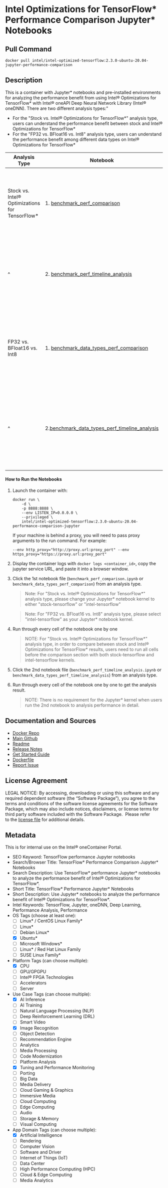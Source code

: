 
# Intel Optimizations for TensorFlow* Performance Comparison Jupyter* Notebooks

## Pull Command

```
docker pull intel/intel-optimized-tensorflow:2.3.0-ubuntu-20.04-jupyter-performance-comparison
```

## Description
This is a container with Jupyter* notebooks and pre-installed environments for analyzing the performance benefit from using Intel® Optimizations for TensorFlow* with Intel® oneAPI Deep Neural Network Library (Intel® oneDNN).
There are two different analysis types:"
* For the "Stock vs. Intel® Optimizations for TensorFlow*" analysis type, users can understand the performance benefit between stock and Intel® Optimizations for TensorFlow* 
* For the "FP32 vs. BFloat16 vs. Int8"  analysis type, users can understand the performance benefit among different data types on Intel® Optimizations for TensorFlow*

| Analysis Type | Notebook | Notes|
| ------ | ------ | ------ |
|Stock vs. Intel® Optimizations for TensorFlow* | 1. [benchmark_perf_comparison](https://github.com/IntelAI/models/blob/master/docs/notebooks/perf_analysis/benchmark_perf_comparison.ipynb)  | Compare performance between stock and Intel® Optimizations for TensorFlow* among different models  |
|^| 2. [benchmark_perf_timeline_analysis](https://github.com/IntelAI/models/blob/master/docs/notebooks/perf_analysis/benchmark_perf_timeline_analysis.ipynb) | Analyze the performance benefit from Intel® oneDNN among different layers by using TensorFlow* Timeline |  
|FP32 vs. BFloat16 vs. Int8 | 1. [benchmark_data_types_perf_comparison](https://github.com/IntelAI/models/blob/master/docs/notebooks/perf_analysis/benchmark_data_types_perf_comparison.ipynb) | Compare Intel® Model Zoo benchmark performance among different data types on Intel® Optimizations for TensorFlow*  |
|^| 2.[benchmark_data_types_perf_timeline_analysis](https://github.com/IntelAI/models/blob/master/docs/notebooks/perf_analysis/benchmark_data_types_perf_timeline_analysis.ipynb) | Analyze the BFloat16/Int8 data type performance benefit from Intel® oneDNN among different layers by using TensorFlow* Timeline |  

#### How to Run the Notebooks
 
1. Launch the container with:
   ```
   docker run \
       -d \
       -p 8888:8888 \
       --env LISTEN_IP=0.0.0.0 \
       --privileged \
       intel/intel-optimized-tensorflow:2.3.0-ubuntu-20.04-performance-comparison-jupyter
   ```

   If your machine is behind a proxy, you will need to pass proxy arguments to the run command. For example:
   ```
   --env http_proxy="http://proxy.url:proxy_port" --env https_proxy="https://proxy.url:proxy_port"
   ```

2. Display the container logs with `docker logs <container_id>`, copy the jupyter service URL, and paste it into a browser window.

3. Click the 1st notebook file (`benchmark_perf_comparison.ipynb` or `benchmark_data_types_perf_comparison`) from an analysis type.

   > Note: For "Stock vs. Intel® Optimizations for TensorFlow*" analysis type, please change your Jupyter* notebook kernel to either "stock-tensorflow" or "intel-tensorflow"
    
   > Note: For "FP32 vs. BFloat16 vs. Int8" analysis type, please select "intel-tensorflow" as your Jupyter* notebook kernel.

4. Run through every cell of the notebook one by one

   > NOTE: For "Stock vs. Intel® Optimizations for TensorFlow*" analysis type, in order to compare between stock and Intel® Optimizations for TensorFlow* results, users need to run all cells before the comparison section with both stock-tensorflow and intel-tensorflow kernels. 

5. Click the 2nd notebook file (`benchmark_perf_timeline_analysis.ipynb` or `benchmark_data_types_perf_timeline_analysis`) from an analysis type.
6. Run through every cell of the notebook one by one to get the analysis result.

   > NOTE: There is no requirement for the Jupyter* kernel when users run the 2nd notebook to analysis performance in detail.

## Documentation and Sources

- [Docker Repo](https://hub.docker.com/r/intel/intel-optimized-tensorflow)
- [Main Github](https://github.com/IntelAI/models)
- [Readme](https://github.com/IntelAI/models/blob/master/docs/notebooks/perf_analysis/README.md)
- [Release Notes](https://github.com/IntelAI/models/releases)
- [Get Started Guide](https://github.com/IntelAI/models/blob/master/docs/notebooks/perf_analysis/README.md)
- [Dockerfile](https://github.com/IntelAI/models/tree/master/dockerfiles/notebook_containers)
- [Report Issue](https://github.com/IntelAI/models/issues)

## License Agreement
LEGAL NOTICE: By accessing, downloading or using this software and any required dependent software (the “Software Package”), 
you agree to the terms and conditions of the software license agreements for the Software Package, which may also include notices, 
disclaimers, or license terms for third party software included with the Software Package. 
Please refer to the [license file](http://github.com/IntelAI/models/tree/master/LICENSE) for additional details.

## Metadata
This is for internal use on the Intel® oneContainer Portal.

- SEO Keyword: TensorFlow performance Jupyter notebooks
- Search/Browser Title: TensorFlow* Performance Comparison Jupyter* Notebooks
- Search Description: Use TensorFlow* performance Jupyter* notebooks to analyze the performance benefit of Intel® Optimizations for TensorFlow*.
- Short Title: TensorFlow* Performance Jupyter* Notebooks
- Short Description: Use Jupyter* notebooks to analyze the performance benefit of Intel® Optimizations for TensorFlow*.
- Intel Keywords: TensorFlow, Jupyter, oneDNN, Deep Learning, Performance Analysis, Performance
- OS Tags (choose at least one):
  - [ ] Linux* / CentOS Linux Family*
  - [ ] Linux*
  - [ ] Debian Linux*
  - [X] Ubuntu*
  - [ ] Microsoft Windows*
  - [ ] Linux* / Red Hat Linux Family
  - [ ] SUSE Linux Family* 
- Platform Tags (can choose multiple):
  - [X] CPU
  - [ ] GPU/GPGPU
  - [ ] Intel® FPGA Technologies
  - [ ] Accelerators
  - [ ] Server
- Use Case Tags (can choose multiple):
  - [X] AI Inference
  - [ ] AI Training
  - [ ] Natural Language Processing (NLP)
  - [ ] Deep Reinforcement Learning (DRL)
  - [ ] Smart Video
  - [X] Image Recognition
  - [ ] Object Detection
  - [ ] Recommendation Engine
  - [ ] Analytics
  - [ ] Media Processing
  - [ ] Code Modernization
  - [ ] Platform Analysis
  - [X] Tuning and Performance Monitoring
  - [ ] Porting
  - [ ] Big Data
  - [ ] Media Delivery
  - [ ] Cloud Gaming & Graphics
  - [ ] Immersive Media
  - [ ] Cloud Computing
  - [ ] Edge Computing
  - [ ] Audio
  - [ ] Storage & Memory
  - [ ] Visual Computing 
- App Domain Tags (can choose multiple): 
  - [X] Artificial Intelligence
  - [ ] Rendering
  - [ ] Computer Vision
  - [ ] Software and Driver
  - [ ] Internet of Things (IoT)
  - [ ] Data Center
  - [ ] High Performance Computing (HPC)
  - [ ] Cloud & Edge Computing
  - [ ] Media Analytics
